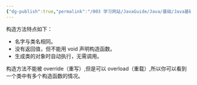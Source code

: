 ```yaml
---
{"dg-publish":true,"permalink":"/003 学习网站/JavaGuide/Java/基础/Java基础常见面试题总结（中）/面向对象基础/5. 构造方法有哪些特点？是否可被 override?/","created":"2024-04-12T09:57:08.878+08:00","updated":"2024-06-01T10:47:28.098+08:00"}
---
```


构造方法特点如下：

- 名字与类名相同。
- 没有返回值，但不能用 void 声明构造函数。
- 生成类的对象时自动执行，无需调用。

构造方法不能被 override（重写）,但是可以 overload（重载）,所以你可以看到一个类中有多个构造函数的情况。